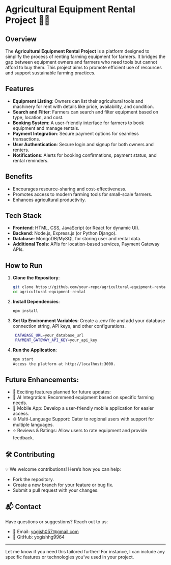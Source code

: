 # Agricultural Equipment Rental Project 🚜🌾

## Overview
The **Agricultural Equipment Rental Project** is a platform designed to simplify the process of renting farming equipment for farmers. It bridges the gap between equipment owners and farmers who need tools but cannot afford to buy them. This project aims to promote efficient use of resources and support sustainable farming practices.

## Features
- **Equipment Listing**: Owners can list their agricultural tools and machinery for rent with details like price, availability, and condition.
- **Search and Filter**: Farmers can search and filter equipment based on type, location, and cost.
- **Booking System**: A user-friendly interface for farmers to book equipment and manage rentals.
- **Payment Integration**: Secure payment options for seamless transactions.
- **User Authentication**: Secure login and signup for both owners and renters.
- **Notifications**: Alerts for booking confirmations, payment status, and rental reminders.

## Benefits
- Encourages resource-sharing and cost-effectiveness.
- Promotes access to modern farming tools for small-scale farmers.
- Enhances agricultural productivity.

## Tech Stack
- **Frontend**: HTML, CSS, JavaScript (or React for dynamic UI).
- **Backend**: Node.js, Express.js (or Python Django).
- **Database**: MongoDB/MySQL for storing user and rental data.
- **Additional Tools**: APIs for location-based services, Payment Gateway APIs.

## How to Run
1. **Clone the Repository**:
   ```bash
   git clone https://github.com/your-repo/agricultural-equipment-rental.git
   cd agricultural-equipment-rental
2. **Install Dependencies**:
   ```bash
   npm install

3. **Set Up Environment Variables**:
   Create a .env file and add your database connection string, API keys, and other configurations.
   ```bash
    DATABASE_URL=your_database_url
    PAYMENT_GATEWAY_API_KEY=your_api_key
5. **Run the Application**:
    ```bash
    npm start
   Access the platform at http://localhost:3000.
## **Future Enhancements**:

- 🔮 Exciting features planned for future updates:
- 🤖 AI Integration: Recommend equipment based on specific farming needs.
- 📱 Mobile App: Develop a user-friendly mobile application for easier access.
- 🌐 Multi-Language Support: Cater to regional users with support for multiple languages.
- ⭐ Reviews & Ratings: Allow users to rate equipment and provide feedback.

## 🛠️ **Contributing**
💡 We welcome contributions! Here’s how you can help:

 - Fork the repository.
 - Create a new branch for your feature or bug fix.
 - Submit a pull request with your changes.
  
## 📬 Contact
Have questions or suggestions? Reach out to us:
- 📧 Email: yogish057@gmail.com
- 🐙 GitHub: yogishhg9964


---

Let me know if you need this tailored further! For instance, I can include any specific features or technologies you’ve used in your project.

